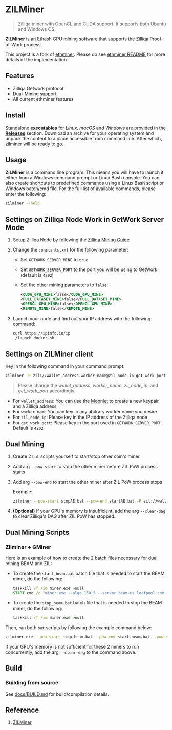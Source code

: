 # ZILMiner

> Zilliqa miner with OpenCL and CUDA support. It supports both Ubuntu and Windows OS.

**ZILMiner** is an Ethash GPU mining software that supports the [Zilliqa](https://github.com/Zilliqa) Proof-of-Work process.  

This project is a fork of [ethminer](https://github.com/ethereum-mining/ethminer). Please do see [ethminer README](https://github.com/ethereum-mining/ethminer/blob/master/README.md) for more details of the implementation.

## Features

* Zilliqa Getwork protocol
* Dual-Mining support
* All current ethminer features

## Install

Standalone **executables** for *Linux*, *macOS* and *Windows* are provided in
the [**Releases**](https://github.com/DurianStallSingapore/ZILMiner/releases) section.
Download an archive for your operating system and unpack the content to a place
accessible from command line. After which, zilminer will be ready to go.

## Usage

**ZILMiner** is a command line program. This means you will have to launch it either
from a Windows command prompt or Linux Bash console. You can also create shortcuts to
predefined commands using a Linux Bash script or Windows batch/cmd file.
For the full list of available commands, please enter the following:

```sh
zilminer --help
```

## Settings on Zilliqa Node Work in GetWork Server Mode

1. Setup Zilliqa Node by following the [Zilliqa Mining Guide](https://github.com/Zilliqa/Zilliqa/wiki/Mining)
1. Change the `constants.xml` for the following parameter:
    * Set `GETWORK_SERVER_MINE` to `true`
    * Set `GETWORK_SERVER_PORT` to the port you will be using to GetWork (default is `4202`)
    * Set the other mining parameters to `false`:

       ```xml
       <CUDA_GPU_MINE>false</CUDA_GPU_MINE>
       <FULL_DATASET_MINE>false</FULL_DATASET_MINE>
       <OPENCL_GPU_MINE>false</OPENCL_GPU_MINE>
       <REMOTE_MINE>false</REMOTE_MINE>
       ```

1. Launch your node and find out your IP address with the following command:

    ```bash
    curl https://ipinfo.io/ip
    ./launch_docker.sh
    ```

## Settings on ZILMiner client

Key in the following command in your command prompt:

```sh
zilminer -P zil://wallet_address.worker_name@zil_node_ip:get_work_port
```

> Please change the *wallet_address*, *worker_name*, *zil_node_ip*, and *get_work_port* accordingly.

* For `wallet_address`: You can use the [Moonlet](https://moonlet.xyz/) to create a new keypair and a Zilliqa address
* For `worker_name` You can key in any abitrary worker name you desire
* For `zil_node_ip`: Please key in the IP address of the Zilliqa node
* For `get_work_port`: Please key in the port used in `GETWORK_SERVER_PORT`. Default is `4202`

## Dual Mining

1. Create 2 `bat` scripts yourself to start/stop other coin's miner
1. Add arg `--pow-start` to stop the other miner before ZIL PoW process starts
1. Add arg `--pow-end` to start the other miner after ZIL PoW process stops

   Example:

   ```sh
   zilminer --pow-start stopAE.bat --pow-end startAE.bat -P zil://wallet_address.worker_name@zil_node_ip:get_work_port
   ```

1. **(Optional)** If your GPU's memory is insufficient, add the arg `--clear-dag` to clear Zilliqa's DAG after ZIL PoW has stopped.

## Dual Mining Scripts

### Zilminer + GMiner

Here is an example of how to create the 2 batch files necessary for dual mining BEAM and ZIL:

* To create the `start_beam.bat` batch file that is needed to start the BEAM miner, do the following:

   ```bat
   taskkill /f /im miner.exe >null
   START cmd /c "miner.exe --algo 150_5 --server beam-us.leafpool.com --port 4444 --ssl 1 --user walletxxx.namexxx"
   ```

* To create the `stop_beam.bat` batch file that is needed to stop the BEAM miner, do the following:

   ```bat
   taskkill /f /im miner.exe >null
   ```

Then, run both `bat` scripts by following the example command below:

```bat
zilminer.exe --pow-start stop_beam.bat --pow-end start_beam.bat --pow-end-at-startup -P zil://wallet_address.worker_name@proxy.getzil.com:5000/api
```

If your GPU's memory is not sufficient for these 2 miners to run concurrently, add the arg `--clear-dag` to the command above.

## Build

### Building from source

See [docs/BUILD.md](docs/BUILD.md) for build/compilation details.

## Reference

1. [ZILMiner](https://github.com/DurianStallSingapore/ZILMiner)
